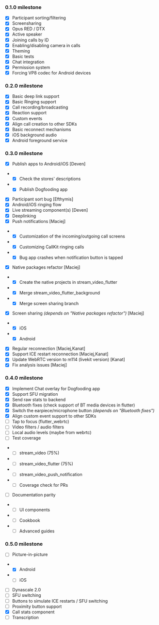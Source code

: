 ### 0.1.0 milestone
- [x] Participant sorting/filtering
- [x] Screensharing
- [x] Opus RED / DTX
- [x] Active speaker
- [x] Joining calls by ID
- [x] Enabling/disabling camera in calls
- [x] Theming
- [x] Basic tests
- [x] Chat integration
- [x] Permission system
- [x] Forcing VP8 codec for Android devices

### 0.2.0 milestone
- [x] Basic deep link support
- [x] Basic Ringing support
- [x] Call recording/broadcasting
- [x] Reaction support
- [x] Custom events
- [x] Align call creation to other SDKs
- [x] Basic reconnect mechanisms
- [x] iOS background audio
- [x] Android foreground service

### 0.3.0 milestone
- [x] Publish apps to Android/iOS [Deven]
- - [x] Check the stores' descriptions
- - [x] Publish Dogfooding app
- [x] Participant sort bug [Efthymis]
- [x] Android/iOS ringing flow
- [x] Live streaming component(s) [Deven]
- [x] Deeplinking
- [x] Push notifications [Maciej]
- - [x] Customization of the incoming/outgoing call screens
- - [x] Customizing CallKit ringing calls
- - [x] Bug app crashes when notification button is tapped
- [x] Native packages refactor [Maciej]
- - [X] Create the native projects in stream_video_flutter
- - [x] Merge stream_video_flutter_background
- - [x] Merge screen sharing branch
- [x] Screen sharing *(depends on "Native packages refactor")* [Maciej]
- - [x] iOS
- - [x] Android
- [x] Regular reconnection [Maciej,Kanat]
- [x] Support ICE restart reconnection [Maciej,Kanat]
- [x] Update WebRTC version to m114 (livekit version) [Kanat]
- [x] Fix analysis issues [Maciej]

### 0.4.0 milestone
- [x] Implement Chat overlay for Dogfooding app
- [x] Support SFU migration
- [x] Send raw stats to backend
- [x] Bluetooth fixes (check support of BT media devices in flutter)
- [x] Switch the earpiece/microphone button *(depends on "Bluetooth fixes")*
- [x] Align custom event support to other SDKs
- [ ] Tap to focus (flutter_webrtc)
- [ ] Video filters / audio filters
- [ ] Local audio levels (maybe from webrtc)
- [ ] Test coverage 
- - [ ] stream_video (75%)
- - [ ] stream_video_flutter (75%)
- - [ ] stream_video_push_notification
- - [ ] Coverage check for PRs
- [ ] Documentation parity
- - [ ] UI components
- - [ ] Cookbook
- - [ ] Advanced guides

### 0.5.0 milestone
- [ ] Picture-in-picture
- - [x] Android
- - [ ] iOS
- [ ] Dynascale 2.0
- [ ] SFU switching
- [ ] Buttons to simulate ICE restarts / SFU switching
- [ ] Proximity button support
- [x] Call stats component
- [ ] Transcription
